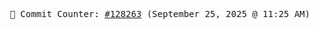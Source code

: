 <p align="center">
    <samp>
        📮 Commit Counter: <a href="https://github.com/Javascript-void0/Javascript-void0/commits/main">#128263</a> (September 25, 2025 @ 11:25 AM)
    </samp>
</p>